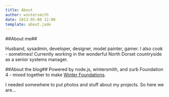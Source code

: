 ```yaml
---
title: About
author: wintersmith
date: 2013-05-08 12:00
template: about.jade
---
```


##About me##

Husband, sysadmin, developer, designer, model painter, gamer. I also cook - sometimes! Currently working in the wonderful North Dorset countryside as a senior systems manager. 

##About the blog##
Powered by node.js, wintersmith, and zurb Foundation 4 - mixed together to make [Winter Foundations](https://github.com/jgater/winter-foundations).

I needed somewhere to put photos and stuff about my projects. So here we are...

